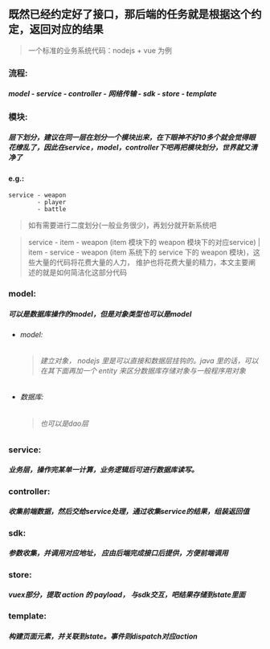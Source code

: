 
既然已经约定好了接口，那后端的任务就是根据这个约定，返回对应的结果
------
> 一个标准的业务系统代码：nodejs + vue 为例
### 流程:  
##### model - service - controller - 网络传输 - sdk - store - template  
  
### 模块:  
##### 层下划分，建议在同一层在划分一个模块出来，在下眼神不好10多个就会觉得眼花缭乱了，因此在service，model，controller下吧再把模块划分，世界就又清净了  

#### e.g.:  
```
service - weapon
        - player
        - battle
```
> 如有需要进行二度划分(一般业务很少)，再划分就开新系统吧  

> service - item - weapon (item 模块下的 weapon 模块下的对应service) | item - service - weapon (item 系统下的 service 下的 weapon 模块)，这些大量的代码将花费大量的人力， 维护也将花费大量的精力，本文主要阐述的就是如何简洁化这部分代码

### model:  
##### 可以是数据库操作的model，但是对象类型也可以是model  
- ###### model: 
  > ###### 建立对象， nodejs 里是可以直接和数据层挂钩的。java 里的话，可以在其下面再加一个 entity 来区分数据库存储对象与一般程序用对象
- ###### 数据库: 
  > ###### 也可以是dao层

### service:  
##### 业务层，操作完某单一计算，业务逻辑后可进行数据库读写。

### controller:  
##### 收集前端数据，然后交给service处理，通过收集service的结果，组装返回值

### sdk:  
##### 参数收集，并调用对应地址， 应由后端完成接口后提供，方便前端调用

### store:  
##### vuex部分，提取 action 的 payload， 与sdk交互，吧结果存储到state里面

### template:  
##### 构建页面元素，并关联到state。事件则dispatch对应action
